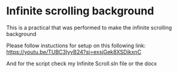 
# Infinite scrolling background

This is a practical that was performed to make the infinite scrolling background

Please follow instuctions for setup on this following link:
https://youtu.be/TUBC3lyyB24?si=exsjGek8XSDikxnC

And for the script check my Infinite Scroll.sln file or the docx
